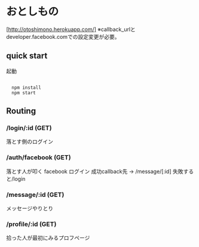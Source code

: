 # おとしもの

[http://otoshimono.herokuapp.com/]
※callback_urlとdeveloper.facebook.comでの設定変更が必要。

## quick start

起動

```

  npm install
  npm start

```

## Routing

### /login/:id (GET)
落とす側のログイン

### /auth/facebook (GET)
落とす人が叩く facebook ログイン
成功callback先 -> /message/[:id]
失敗すると/login

### /message/:id (GET)
メッセージやりとり

### /profile/:id (GET)
拾った人が最初にみるプロフページ

